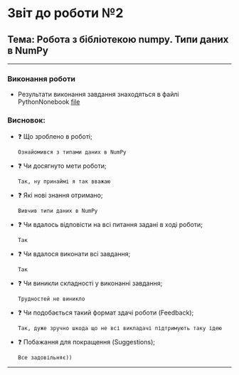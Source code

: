 # Звіт до роботи №2
## Тема: Робота з бібліотекою numpy. Типи даних в NumPy
---
### Виконання роботи
- Результати виконання завдання знаходяться в файлі PythonNonebook [file](LB_2.ipynb)

### Висновок: 
- :question: Що зроблено в роботі;

    ```
    Ознайомився з типами даних в NumPy
    ```
- :question: Чи досягнуто мети роботи;

    ```
    Так, ну принаймі я так вважаю
    ```
- :question: Які нові знання отримано;

    ```
    Вивчив типи даних в NumPy
    ```
- :question: Чи вдалось відповісти на всі питання задані в ході роботи;

    ```
    Так 
    ```
- :question: Чи вдалося виконати всі завдання;

    ```
    Так 
    ```
- :question: Чи виникли складності у виконанні завдання;

    ```
    Трудностей не виникло
    ```
- :question: Чи подобається такий формат здачі роботи (Feedback);

    ```
    Так, дуже зручно шкода що не всі викладачі підтримують таку ідею
    ```
- :question: Побажання для покращення (Suggestions);

    ```
    Все задовільняє))
    ```
---